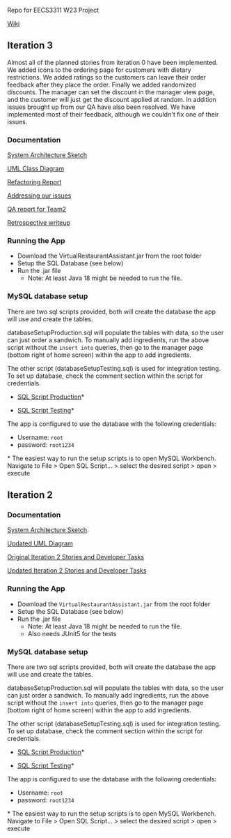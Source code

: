 Repo for EECS3311 W23 Project

 [Wiki](https://github.com/TimothyLai77/eecs-3311-project/wiki)

## Iteration 3
Almost all of the planned stories from iteration 0 have been implemented. We added icons to the ordering page for customers with dietary restrictions. We added ratings so the customers can leave their order feedback after they place the order. Finally we added randomized discounts. The manager can set the discount in the manager view page, and the customer will just get the discount applied at random. 
In addition issues brought up from our QA have also been resolved. We have implemented most of their feedback, although we couldn't fix one of their issues.

### Documentation 

[System Architecture Sketch](https://raw.githubusercontent.com/TimothyLai77/eecs-3311-project/main/Documentation/Iteration%203/System_Architecure_Sketch.pdf)

[UML Class Diagram](https://raw.githubusercontent.com/TimothyLai77/eecs-3311-project/main/Documentation/Iteration%203/UML%20Class%20DIagrams.drawio.pdf)

[Refactoring Report](https://raw.githubusercontent.com/TimothyLai77/eecs-3311-project/main/Documentation/Iteration%203/Refactor%20Writeup.pdf)

[Addressing our issues](https://raw.githubusercontent.com/TimothyLai77/eecs-3311-project/main/Documentation/Iteration%203/EECS%203311%20-%20QA%20Bug%20Fix%20Report.pdf)

[QA report for Team2](https://raw.githubusercontent.com/TimothyLai77/eecs-3311-project/main/Documentation/Iteration%203/Bug%20Report%20List%20for%20Team2.pdf)

[Retrospective writeup](https://raw.githubusercontent.com/TimothyLai77/eecs-3311-project/main/Documentation/Iteration%203/Software%20Design%20Retrospective-1.pdf)


### Running the App
* Download the VirtualRestaurantAssistant.jar from the root folder
* Setup the SQL Database (see below)
* Run the .jar file 
   * Note: At least Java 18 might be needed to run the file.

### MySQL database setup
There are two sql scripts provided, both will create the database the app will use and create the tables. 

databaseSetupProduction.sql will populate the tables with data, so the user can just order a sandwich. To manually add ingredients, run the above script without the `insert into` queries, then go to the manager page (bottom right of home screen)  within the app to add ingredients. 

The other script (databaseSetupTesting.sql) is used for integration testing. To set up database, check the comment section within the script for credentials. 

* [SQL Script Production](https://raw.githubusercontent.com/TimothyLai77/eecs-3311-project/main/databaseSetupProduction.sql)*

* [SQL Script Testing](https://raw.githubusercontent.com/TimothyLai77/eecs-3311-project/main/databaseSetupTesting.sql)*

The app is configured to use the database with the following credentials:
* Username: `root`
* password: `root1234`



\* The easiest way to run the setup scripts is to open MySQL Workbench. Navigate to File > Open SQL Script... > select the desired script > open > execute 




## Iteration 2
### Documentation

[System Architecture Sketch](https://raw.githubusercontent.com/TimothyLai77/eecs-3311-project/main/Documentation/Iteration%202/updated%20sas.png).

[Updated UML Diagram](https://raw.githubusercontent.com/TimothyLai77/eecs-3311-project/main/Documentation/Iteration%202/iteration2_uml_diagram.pdf)

[Original Iteration 2 Stories and Developer Tasks](https://raw.githubusercontent.com/TimothyLai77/eecs-3311-project/main/Documentation/Iteration%202/iteration2_original_stories%20.png)

[Updated Iteration 2 Stories and Developer Tasks](https://raw.githubusercontent.com/TimothyLai77/eecs-3311-project/main/Documentation/Iteration%202/iteration2_updated_stories_with_client_feature.png) 

### Running the App
* Download the `VirtualRestaurantAssistant.jar` from the root folder
* Setup the SQL Database (see below)
* Run the .jar file
   * Note: At least Java 18 might be needed to run the file.
   * Also needs JUnit5 for the tests



### MySQL database setup
There are two sql scripts provided, both will create the database the app will use and create the tables. 

databaseSetupProduction.sql will populate the tables with data, so the user can just order a sandwich. To manually add ingredients, run the above script without the `insert into` queries, then go to the manager page (bottom right of home screen)  within the app to add ingredients. 

The other script (databaseSetupTesting.sql) is used for integration testing. To set up database, check the comment section within the script for credentials. 

* [SQL Script Production](https://raw.githubusercontent.com/TimothyLai77/eecs-3311-project/main/databaseSetupProduction.sql)*

* [SQL Script Testing](https://raw.githubusercontent.com/TimothyLai77/eecs-3311-project/main/databaseSetupTesting.sql)*

The app is configured to use the database with the following credentials:
* Username: `root`
* password: `root1234`



\* The easiest way to run the setup scripts is to open MySQL Workbench. Navigate to File > Open SQL Script... > select the desired script > open > execute 
